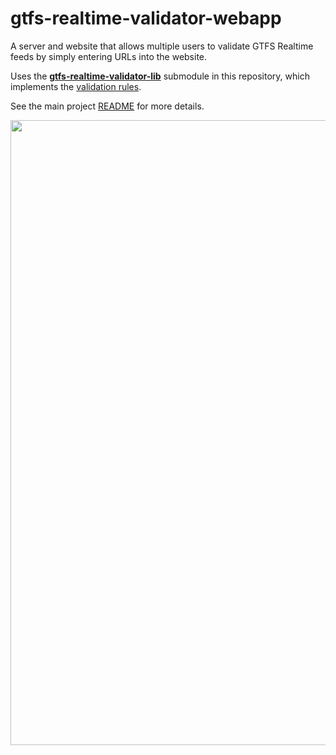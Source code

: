 # gtfs-realtime-validator-webapp

A server and website that allows multiple users to validate GTFS Realtime feeds by simply entering URLs into the website.

Uses the [**gtfs-realtime-validator-lib**](https://github.com/MobilityData/gtfs-realtime-validator/tree/master/gtfs-realtime-validator-lib) submodule in this repository, which implements the [validation rules](../RULES.md).

See the main project [README](../README.md) for more details.

<img src="https://cloud.githubusercontent.com/assets/928045/25874575/2afaa3b0-34e1-11e7-92a4-b0a68f233748.png" width="1000">
